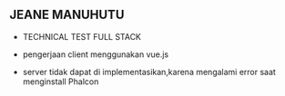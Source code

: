 ## JEANE MANUHUTU

- TECHNICAL TEST FULL STACK

- pengerjaan client menggunakan vue.js
- server tidak dapat di implementasikan,karena mengalami error saat menginstall Phalcon
